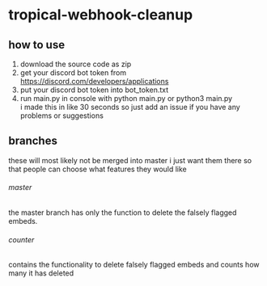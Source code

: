 # tropical-webhook-cleanup
## how to use
1. download the source code as zip
2. get your discord bot token from https://discord.com/developers/applications
3. put your discord bot token into bot_token.txt
4. run main.py in console with python main.py or python3 main.py  
i made this in like 30 seconds so just add an issue if you have any problems or suggestions
## branches
these will most likely not be merged into master i just want them there so that people can choose what features they would like
###### master
the master branch has only the function to delete the falsely flagged embeds.
###### counter
contains the functionality to delete falsely flagged embeds and counts how many it has deleted

